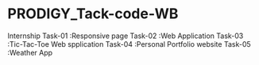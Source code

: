 # PRODIGY_Tack-code-WB
 Internship
Task-01 :Responsive page
Task-02 :Web Application
Task-03 :Tic-Tac-Toe Web spplication
Task-04 :Personal Portfolio website
Task-05 :Weather App